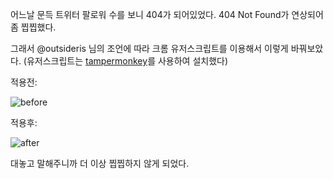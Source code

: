 어느날 문득 트위터 팔로워 수를 보니 404가 되어있었다. 404 Not Found가 연상되어 좀 찝찝했다.

그래서 @outsideris 님의 조언에 따라 크롬 유저스크립트를 이용해서 이렇게 바꿔보았다. (유저스크립트는 [tampermonkey](http://tampermonkey.net/)를 사용하여 설치했다)

적용전:

![before](https://raw.github.com/npcode/reason-after-followers/master/before.png)

적용후:

![after](https://raw.github.com/npcode/reason-after-followers/master/after.png)

대놓고 말해주니까 더 이상 찝찝하지 않게 되었다.
